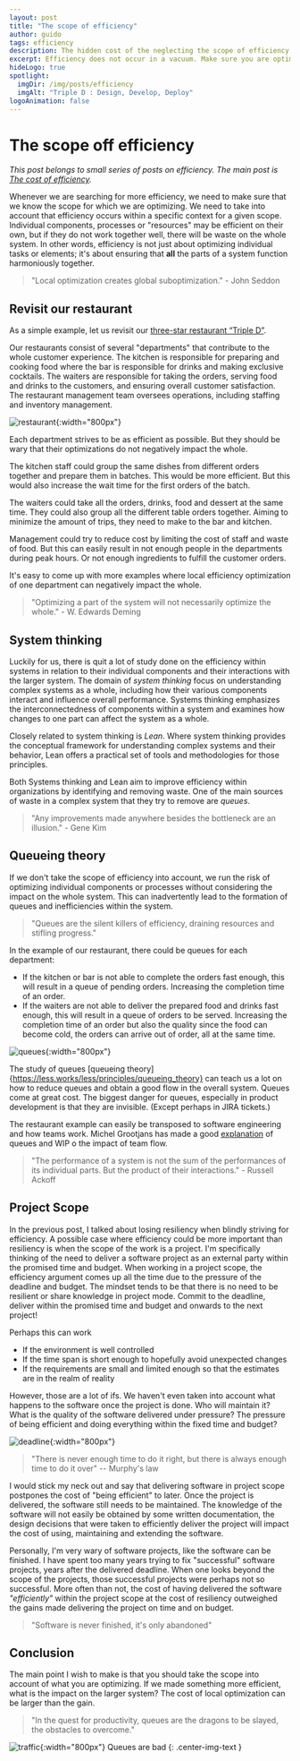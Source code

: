 ```yaml
---
layout: post
title: "The scope of efficiency"
author: guido
tags: efficiency
description: The hidden cost of the neglecting the scope of efficiency in software development
excerpt: Efficiency does not occur in a vacuum. Make sure you are optimizing for the right scope.
hideLogo: true
spotlight:
  imgDir: /img/posts/efficiency
  imgAlt: "Triple D : Design, Develop, Deploy"
logoAnimation: false
---
```


# The scope off efficiency

*This post belongs to small series of posts on efficiency. The main post is [The cost of efficiency](/27/03/2024/cost-of-efficiency/).*

Whenever we are searching for more efficiency, we need to make sure that we know the scope for which we are optimizing. We need to take into account that efficiency occurs within a specific context for a given scope. Individual components, processes or "resources" may be efficient on their own, but if they do not work together well, there will be waste on the whole system. In other words, efficiency is not just about optimizing individual tasks or elements; it's about ensuring that **all** the parts of a system function harmoniously together.

> "Local optimization creates global suboptimization." - John Seddon

## Revisit our restaurant

As a simple example, let us revisit our [three-star restaurant “Triple D”](/09/04/2019/event-storming-a-restaurant/).

Our restaurants consist of several "departments" that contribute to the whole customer experience. The kitchen is responsible for preparing and cooking food where the bar is responsible for drinks and making exclusive cocktails. The waiters are responsible for taking the orders, serving food and drinks to the customers, and ensuring overall customer satisfaction. The restaurant management team oversees operations, including staffing and inventory management.

![restaurant](/img/posts/efficiency/restaurant-flow.jpg){:width="800px"}

Each department strives to be as efficient as possible. But they should be wary that their optimizations do not negatively impact the whole.

The kitchen staff could group the same dishes from different orders together and prepare them in batches. This would be more efficient. But this would also increase the wait time for the first orders of the batch.

The waiters could take all the orders, drinks, food and dessert at the same time. They could also group all the different table orders together. Aiming to minimize the amount of trips, they need to make to the bar and kitchen.

Management could try to reduce cost by limiting the cost of staff and waste of food. But this can easily result in not enough people in the departments during peak hours. Or not enough ingredients to fulfill the customer orders.

It's easy to come up with more examples where local efficiency optimization of one department can negatively impact the whole.

> "Optimizing a part of the system will not necessarily optimize the whole." - W. Edwards Deming

## System thinking

Luckily for us, there is quit a lot of study done on the efficiency within systems in relation to their individual components and their interactions with the larger system. The domain of *system thinking* focus on understanding complex systems as a whole, including how their various components interact and influence overall performance.  Systems thinking emphasizes the interconnectedness of components within a system and examines how changes to one part can affect the system as a whole.

Closely related to system thinking is *Lean*. Where system thinking provides the conceptual framework for understanding complex systems and their behavior, Lean offers a practical set of tools and methodologies for those principles.

Both Systems thinking and Lean aim to improve efficiency within organizations by identifying and removing waste. One of the main sources of waste in a complex system that they try to remove are *queues*. 

> "Any improvements made anywhere besides the bottleneck are an illusion." - Gene Kim

## Queueing theory 

If we don't take the scope of efficiency into account, we run the risk of optimizing individual components or processes without considering the impact on the whole system. This can inadvertently lead to the formation of queues and inefficiencies within the system. 

> "Queues are the silent killers of efficiency, draining resources and stifling progress."

In the example of our restaurant, there could be queues for each department:

+ If the kitchen or bar is not able to complete the orders fast enough, this will result in a queue of pending orders. Increasing the completion time of an order.
+ If the waiters are not able to deliver the prepared food and drinks fast enough, this will result in a queue of orders to be served. Increasing the completion time of an order but also the quality since the food can become cold, the orders can arrive out of order, all at the same time.

![queues](/img/posts/efficiency/queues.jpg){:width="800px"}

The study of queues [queueing theory]{https://less.works/less/principles/queueing_theory} can teach us a lot on how to reduce queues and obtain a good flow in the overall system. Queues come at great cost. The biggest danger for queues, especially in product development is that they are invisible. (Except perhaps in JIRA tickets.) 

The restaurant example can easily be transposed to software engineering and how teams work. Michel Grootjans has made a good [explanation](https://youtu.be/bhpQKA9XYcE) of queues and WIP o the impact of team flow.

> "The performance of a system is not the sum of the performances of its individual parts. But the product of their interactions." - Russell Ackoff

## Project Scope

In the previous post, I talked about losing resiliency when blindly striving for efficiency. A possible case where efficiency could be more important than resiliency is when the scope of the work is a project. I'm specifically thinking of the need to deliver a software project as an external party within the promised time and budget. When working in a project scope, the efficiency argument comes up all the time due to the pressure of the deadline and budget. The mindset tends to be that there is no need to be resilient or share knowledge in project mode. Commit to the deadline, deliver within the promised time and budget and onwards to the next project!

Perhaps this can work 
+ If the environment is well controlled
+ If the time span is short enough to hopefully avoid unexpected changes
+ If the requirements are small and limited enough so that the estimates are in the realm of reality

However, those are a lot of ifs. We haven't even taken into account what happens to the software once the project is done. Who will maintain it? What is the quality of the software delivered under pressure? The pressure of being efficient and doing everything within the fixed time and budget?

![deadline](/img/posts/efficiency/program-night.jpg){:width="800px"}

> "There is never enough time to do it right, but there is always enough time to do it over" -- Murphy's law

I would stick my neck out and say that delivering software in project scope postpones the cost of "being efficient" to later. Once the project is delivered, the software still needs to be maintained. The knowledge of the software will not easily be obtained by some written documentation, the design decisions that were taken to efficiently deliver the project will impact the cost of using, maintaining and extending the software. 

Personally, I'm very wary of software projects, like the software can be finished. I have spent too many years trying to fix "successful" software projects, years after the delivered deadline. When one looks beyond the scope of the projects, those successful projects were perhaps not so successful. More often than not, the cost of having delivered the software *"efficiently"* within the project scope at the cost of resiliency outweighed the gains made delivering the project on time and on budget.

> "Software is never finished, it's only abandoned"

## Conclusion

The main point I wish to make is that you should take the scope into account of what you are optimizing. If we made something more efficient, what is the impact on the larger system? The cost of local optimization can be larger than the gain. 

> "In the quest for productivity, queues are the dragons to be slayed, the obstacles to overcome."

![traffic](/img/posts/efficiency/trafic.jpg){:width="800px"}
Queues are bad
{: .center-img-text }







